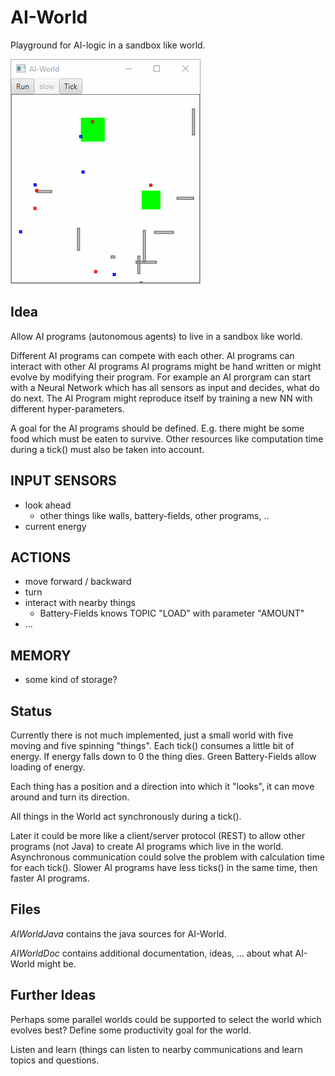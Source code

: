 # AI-World

Playground for AI-logic in a sandbox like world.

![AI-World GUI](https://raw.githubusercontent.com/ferenc-hechler/AIWorld/master/AIWorldDoc/ai_world_gui_2.gif)

## Idea

Allow AI programs (autonomous agents) to live in a sandbox like world.

Different AI programs can compete with each other.
AI programs can interact with other AI programs
AI programs might be hand written or might evolve by modifying their program.
For example an AI prorgram can start with a Neural Network which has all sensors as input and decides, what do do next.
The AI Program might reproduce itself by training a new NN with different hyper-parameters. 

A goal for the AI programs should be defined. 
E.g. there might be some food which must be eaten to survive.
Other resources like computation time during a tick() must also be taken into account.   
 
## INPUT SENSORS

* look ahead
  - other things like walls, battery-fields, other programs, ..
* current energy

## ACTIONS

* move forward / backward
* turn
* interact with nearby things 
  - Battery-Fields knows TOPIC "LOAD" with parameter "AMOUNT"
* ...

## MEMORY

* some kind of storage?
 
## Status

Currently there is not much implemented, just a small world with five moving and five spinning "things".
Each tick() consumes a little bit of energy. If energy falls down to 0 the thing dies.
Green Battery-Fields allow loading of energy.

Each thing has a position and a direction into which it "looks", it can move around and turn its direction. 

All things in the World act synchronously during a tick().

Later it could be more like a client/server protocol (REST) to allow other programs (not Java) to create AI programs which live in the world.
Asynchronous communication could solve the problem with calculation time for each tick(). 
Slower AI programs have less ticks() in the same time, then faster AI programs.  


## Files

*AIWorldJava* contains the java sources for AI-World.

*AIWorldDoc* contains additional documentation, ideas, ... about what AI-World might be.


## Further Ideas

Perhaps some parallel worlds could be supported to select the world which evolves best?
Define some productivity goal for the world.

Listen and learn (things can listen to nearby communications and learn topics and questions.

